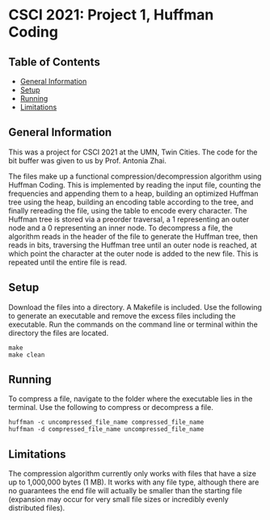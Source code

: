 # CSCI 2021: Project 1, Huffman Coding

## Table of Contents
* [General Information](#general-information)
* [Setup](#setup)
* [Running](#running)
* [Limitations](#limitations)

## General Information
This was a project for CSCI 2021 at the UMN, Twin Cities. The code for the bit buffer was given to us by Prof. Antonia Zhai.

The files make up a functional compression/decompression algorithm using Huffman Coding. This is implemented by reading the input file, counting the frequencies and appending them to a heap, building an optimized Huffman tree using the heap, building an encoding table according to the tree, and finally rereading the file, using the table to encode every character. The Huffman tree is stored via a preorder traversal, a 1 representing an outer node and a 0 representing an inner node. To decompress a file, the algorithm reads in the header of the file to generate the Huffman tree, then reads in bits, traversing the Huffman tree until an outer node is reached, at which point the character at the outer node is added to the new file. This is repeated until the entire file is read.

## Setup
Download the files into a directory. A Makefile is included. Use the following to generate an executable and remove the excess files including the executable. Run the commands on the command line or terminal within the directory the files are located.
```
make
make clean
```

## Running
To compress a file, navigate to the folder where the executable lies in the terminal. Use the following to compress or decompress a file.
```
huffman -c uncompressed_file_name compressed_file_name
huffman -d compressed_file_name uncompressed_file_name
```

## Limitations
The compression algorithm currently only works with files that have a size up to 1,000,000 bytes (1 MB). It works with any file type, although there are no guarantees the end file will actually be smaller than the starting file (expansion may occur for very small file sizes or incredibly evenly distributed files).

